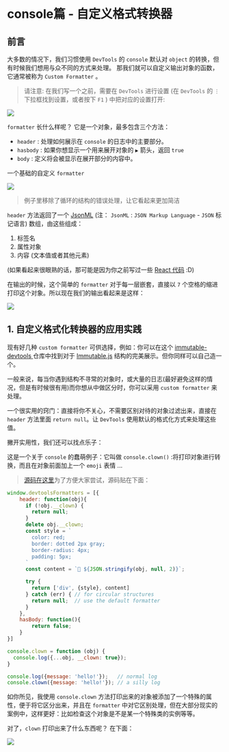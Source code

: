 # console篇 - 自定义格式转换器

## 前言
大多数的情况下，我们习惯使用 `DevTools` 的 `console` 默认对 `object` 的转换，但有时候我们想用与众不同的方式来处理。
那我们就可以自定义输出对象的函数，它通常被称为 `Custom Formatter` 。

> 请注意: 在我们写一个之前，需要在 `DevTools` 进行设置 (在 `DevTools` 的 `⋮` 下拉框找到设置，或者按下 `F1` ) 中把对应的设置打开:

![](https://p1-jj.byteimg.com/tos-cn-i-t2oaga2asx/gold-user-assets/2018/12/14/167abc4fc44e3add~tplv-t2oaga2asx-image.image)

`formatter` 长什么样呢？ 它是一个对象，最多包含三个方法：

- `header` : 处理如何展示在 `console` 的日志中的主要部分。
- `hasbody` : 如果你想显示一个用来展开对象的 `▶` 箭头，返回 `true`
- `body` : 定义将会被显示在展开部分的内容中。

一个基础的自定义 `formatter`

![](https://p1-jj.byteimg.com/tos-cn-i-t2oaga2asx/gold-user-assets/2018/12/14/167abc4fbd4b892f~tplv-t2oaga2asx-image.image)

> 例子里移除了循环的结构的错误处理，让它看起来更加简洁

`header` 方法返回了一个 [JsonML](http://www.jsonml.org/) (注： `JsonML` : `JSON Markup Language` - `JSON` 标记语言) 数组，由这些组成：

1. 标签名
2. 属性对象
3. 内容 (文本值或者其他元素)

(如果看起来很眼熟的话，那可能是因为你之前写过一些 [React 代码](https://reactjs.org/docs/react-without-jsx.html) :D)

在输出的时候，这个简单的 `formatter` 对于每一层嵌套，直接以 `7` 个空格的缩进打印这个对象。所以现在我们的输出看起来是这样：

![](https://p1-jj.byteimg.com/tos-cn-i-t2oaga2asx/gold-user-assets/2018/12/14/167abc4fc493cb88~tplv-t2oaga2asx-image.image)

## 1. 自定义格式化转换器的应用实践

现有好几种 `custom formatter` 可供选择，例如：你可以在这个 [immutable-devtools ](https://github.com/andrewdavey/immutable-devtools) 仓库中找到对于 [Immutable.js](https://facebook.github.io/immutable-js/)  结构的完美展示。但你同样可以自己造一个。

一般来说，每当你遇到结构不寻常的对象时，或大量的日志(最好避免这样的情况，但是有时候很有用)而你想从中做区分时，你可以采用 `custom formatter` 来处理。

一个很实用的窍门：直接将你不关心，不需要区别对待的对象过滤出来，直接在 `header` 方法里面 `return null`。让 `DevTools` 使用默认的格式化方式来处理这些值。

撇开实用性，我们还可以找点乐子：

这是一个关于 `console` 的蠢萌例子：它叫做 `console.clown()` :将打印对象进行转换，而且在对象前面加上一个 `emoji` 表情 ... 

> [源码在这里](https://gist.github.com/sulco/e635a7511d5ff17d44fe9bb2ab8b3cc6)为了方便大家尝试，源码贴在下面：

```javascript
window.devtoolsFormatters = [{
    header: function(obj){
      if (!obj.__clown) {
        return null;
      }
      delete obj.__clown;
      const style = `
        color: red;
        border: dotted 2px gray;
        border-radius: 4px;
        padding: 5px;
      `
      const content = `🤡 ${JSON.stringify(obj, null, 2)}`;

      try {
        return ['div', {style}, content]
      } catch (err) { // for circular structures
        return null;  // use the default formatter
      }
    },
    hasBody: function(){
        return false;
    }
}]

console.clown = function (obj) {
  console.log({...obj, __clown: true});
}

console.log({message: 'hello!'});   // normal log
console.clown({message: 'hello!'}); // a silly log
```

如你所见，我使用 `console.clown` 方法打印出来的对象被添加了一个特殊的属性，便于将它区分出来，并且在 `formatter` 中对它区别处理，但在大部分现实的案例中，这样更好：比如检查这个对象是不是某一个特殊类的实例等等。

对了，`clown` 打印出来了什么东西呢？ 在下面：

![](https://p1-jj.byteimg.com/tos-cn-i-t2oaga2asx/gold-user-assets/2018/12/14/167abc4fbd5ae3f6~tplv-t2oaga2asx-image.image)